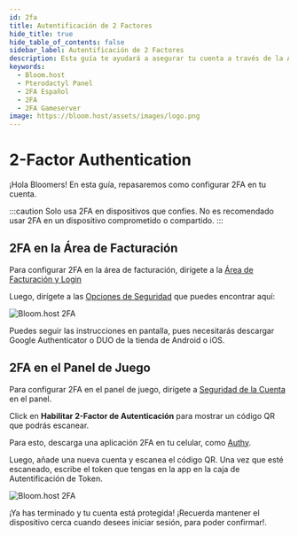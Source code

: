 ```yaml
---
id: 2fa
title: Autentificación de 2 Factores
hide_title: true
hide_table_of_contents: false
sidebar_label: Autentificación de 2 Factores
description: Esta guía te ayudará a asegurar tu cuenta a través de la Autentificación de 2 Factores
keywords:
  - Bloom.host
  - Pterodactyl Panel
  - 2FA Español
  - 2FA
  - 2FA Gameserver
image: https://bloom.host/assets/images/logo.png
---
```

# 2-Factor Authentication
¡Hola Bloomers! En esta guía, repasaremos como configurar 2FA en tu cuenta.

:::caution
Solo usa 2FA en dispositivos que confies. No es recomendado usar 2FA en un dispositivo comprometido o compartido.
:::

## 2FA en la Área de Facturación

Para configurar 2FA en la área de facturación, dirígete a la [Área de Facturación y Login](https://www.bloom.host/portal/clientarea.php)

Luego, dirígete a las [Opciones de Seguridad](https://www.bloom.host/portal/clientarea.php?action=security) que puedes encontrar aquí: 

![Bloom.host 2FA](../../../../../static/img/2FA/2FA2.png)

Puedes seguir las instrucciones en pantalla, pues necesitarás descargar Google Authenticator o DUO de la tienda de Android o iOS.

## 2FA en el Panel de Juego

Para configurar 2FA en el panel de juego, dirígete a [Seguridad de la Cuenta](https://mc.bloom.host/account/security) en el panel.

Click en **Habilitar 2-Factor de Autenticación** para mostrar un código QR que podrás escanear. 

Para esto, descarga una aplicación 2FA en tu celular, como [Authy](https://authy.com/).

Luego, añade una nueva cuenta y escanea el código QR. Una vez que esté escaneado, escribe el token que tengas en la app en la caja de Autentificación de Token.

![Bloom.host 2FA](../../../../../static/img/2FA/2FA3.png)

¡Ya has terminado y tu cuenta está protegida! ¡Recuerda mantener el dispositivo cerca cuando desees iniciar sesión, para poder confirmar!.